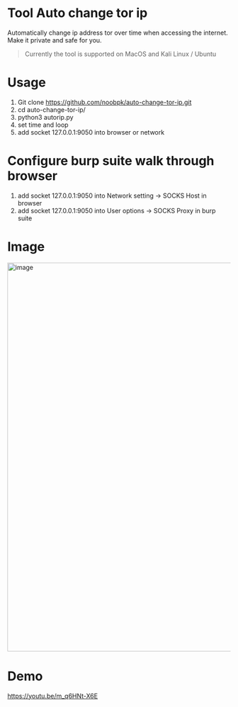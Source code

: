 # Tool Auto change tor ip
Automatically change ip address tor over time when accessing the internet. Make it private and safe for you.

> Currently the tool is supported on MacOS and Kali Linux / Ubuntu

# Usage
1. Git clone https://github.com/noobpk/auto-change-tor-ip.git
1. cd auto-change-tor-ip/
1. python3 autorip.py
1. set time and loop
1. add socket 127.0.0.1:9050 into browser or network

# Configure burp suite walk through browser
1. add socket 127.0.0.1:9050 into Network setting -> SOCKS Host in browser
2. add socket 127.0.0.1:9050 into User options -> SOCKS Proxy in burp suite

# Image
<img width="878" alt="image" src="https://user-images.githubusercontent.com/31820707/64080213-dc93de00-cd1b-11e9-9501-1666c2d51e4a.png">

# Demo
https://youtu.be/m_q6HNt-X6E
